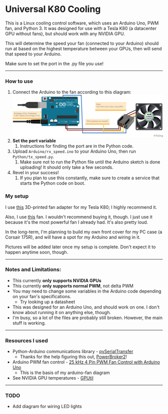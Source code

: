 # Universal K80 Cooling

This is a Linux cooling control software, which uses an Arduino Uno, PWM fan, and Python 3. It was designed for use with a Tesla K80 (a datacenter GPU without fans), but should work with any NVIDIA GPU.

This will determine the speed your fan (connected to your Arduino) should run at based on the highest temperature 
between your GPUs, then will send that speed to your Arduino. 

Make sure to set the port in the .py file you use!

---

### How to use
1. Connect the Arduino to the fan according to this diagram:
![PWM connected to pin 9, TACH not connected](Images/arduino-fan-diagram.png)
2. **Set the port variable** 
   1. Instructions for finding the port are in the Python code.
3. Upload `Arduino/rx_speed.ino` to your Arduino Uno, then run `Python/tx_speed.py`.
   1. Make sure not to run the Python file until the Arduino sketch is done uploading! It should only take a few seconds.
5. Revel in your success!
   1. If you plan to use this constantly, make sure to create a service that starts the Python code on boot.

### My setup
I use [this](https://www.thingiverse.com/thing:4960323) 3D-printed fan adapter for my Tesla K80; I highly recommend it.

Also, I use [this](https://www.amazon.com/8025-DS08025R12U-0-7A-4Wire-Cooler/dp/B08PYLMGVM) fan. I wouldn't recommend buying it, though. I just use it because it's the most powerful fan I already had. It's also pretty loud.

In the long-term, I'm planning to build my own front cover for my PC case (a Corsair 175R), and will have a spot for my 
Arduino and wiring in it.

Pictures will be added later once my setup is complete. Don't expect it to happen anytime soon, though.

---

### Notes and Limitations:
 - This currently **only supports NVIDIA GPUs**
 - This currently **only supports normal PWM**, not delta PWM
 - You may need to change some variables in the Arduino code depending on your fan's specifications.
   - Try looking up a datasheet
 - This was designed for an Arduino Uno, and should work on one. I don't know about running it on anything else, though.
 - I'm busy, so a lot of the files are probably still broken. However, the main stuff is working.

---

### Resources I used
- Python-Arduino communications library - [pySerialTransfer](https://github.com/PowerBroker2/pySerialTransfer)
  - Thanks for the help figuring this out, [PowerBroker2](https://github.com/PowerBroker2)!
- Arduino PWM fan control - [25 kHz 4 Pin PWM Fan Control with Arduino Uno](https://create.arduino.cc/projecthub/tylerpeppy/25-khz-4-pin-pwm-fan-control-with-arduino-uno-3005a1)
  - This is the basis of my arduino-fan diagram
- See NVIDIA GPU temperatures - [GPUtil](https://pypi.org/project/GPUtil/)

---

### TODO
- Add diagram for wiring LED lights
